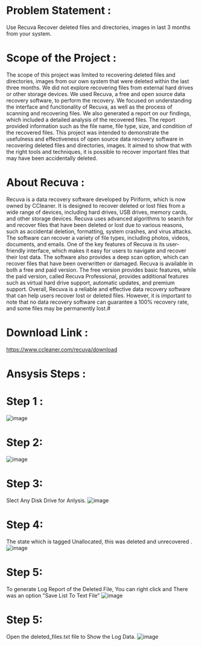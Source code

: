 # Problem Statement :
Use Recuva Recover deleted files and directories, images in last 3 months from your system.

# Scope of the Project :
The scope of this project was limited to recovering deleted files and directories, images from our own system that were deleted within the last three months. We did not explore recovering files from external hard drives or other storage devices.
We used Recuva, a free and open source data recovery software, to perform the recovery. We focused on understanding the interface and functionality of Recuva, as well as the process of scanning and recovering files.
We also generated a report on our findings, which included a detailed analysis of the recovered files. The report provided information such as the file name, file type, size, and condition of the recovered files.
This project was intended to demonstrate the usefulness and effectiveness of open source data recovery software in recovering deleted files and directories, images. It aimed to show that with the right tools and techniques, it is possible to recover important files that may have been accidentally deleted.

# About Recuva :
Recuva is a data recovery software developed by Piriform, which is now owned by CCleaner. It is designed to recover deleted or lost files from a wide range of devices, including hard drives, USB drives, memory cards, and other storage devices.
Recuva uses advanced algorithms to search for and recover files that have been deleted or lost due to various reasons, such as accidental deletion, formatting, system crashes, and virus attacks. The software can recover a variety of file types, including photos, videos, documents, and emails.
One of the key features of Recuva is its user-friendly interface, which makes it easy for users to navigate and recover their lost data. The software also provides a deep scan option, which can recover files that have been overwritten or damaged.
Recuva is available in both a free and paid version. The free version provides basic features, while the paid version, called Recuva Professional, provides additional features such as virtual hard drive support, automatic updates, and premium support.
Overall, Recuva is a reliable and effective data recovery software that can help users recover lost or deleted files. However, it is important to note that no data recovery software can guarantee a 100% recovery rate, and some files may be permanently lost.#

# Download Link :
https://www.ccleaner.com/recuva/download

# Ansysis Steps :
# Step 1 :
![image](https://user-images.githubusercontent.com/100520536/230957290-32657cac-a6c6-4af1-a30d-7e2dff23ae04.png)

# Step 2:
![image](https://user-images.githubusercontent.com/100520536/230957387-6aa4dd2d-f1e3-461d-b6c9-1f0092f324c2.png)

# Step 3:
Slect Any Disk Drive for Anlysis.
![image](https://user-images.githubusercontent.com/100520536/230957576-93b70e0d-2d45-42de-9fe8-7ac01478d0de.png)

# Step 4: 
The state which is tagged Unallocated, this was deleted and unrecovered .
![image](https://user-images.githubusercontent.com/100520536/230957881-8db7dc8c-68bd-4bee-bde7-884f7cda6b3a.png)

# Step 5:
To generate Log Report of the Deleted File, You can right click and There was an option "Save List To Text File"
![image](https://user-images.githubusercontent.com/100520536/230958160-2c32a49c-fd89-44f9-b633-d9ef08977f15.png)

# Step 5:
Open the deleted_files.txt file to Show the Log Data.
![image](https://user-images.githubusercontent.com/100520536/230958312-23f7c696-df42-4b62-bf93-39db766bd10c.png)
